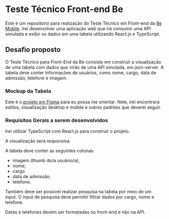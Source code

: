 # Teste Técnico Front-end Be

Este é um repositório para realização do Teste Técnico em Front-end da [Be Mobile](https://bemobile.tech/). Irei desenvolver uma aplicação web que irá consumir uma API simulada e exibir os dados em uma tabela utilizando React.js e TypeScript.

## Desafio proposto

O Teste Técnico para Front-End da Be consiste em construir a visualização de uma tabela com dados que virão de uma API simulada, em json-server. A tabela deve conter informações de usuários, como nome, cargo, data de admissão, telefone e imagem.

### Mockup da Tabela

Este é o [projeto em Figma](https://www.figma.com/file/yw6th52zE9bubewc6ayTg5/Teste-T%C3%A9cnico-Front-End-Be.?type=design&node-id=1%3A4&mode=dev&t=vVxs9eyKybrYmq4Z-1) para eu possa me orientar. Nele, irei encontrará estilos, visualização desktop e mobile e outros padrões que deverei seguir.

### Requisitos Gerais a serem desenvolvidos

Irei utilizar TypeScript com React.js para construir o projeto.

A visualização será responsiva.

A tabela deve conter as seguintes colunas:

- imagem (thumb do/a usuário/a);
- nome;
- cargo
- data de admissão;
- telefone.

Também deve ser possível realizar pesquisa na tabela por meio de um input. O input de pesquisa deve permitir filtrar dados por cargo, nome e telefone.

Datas e telefones devem ser formatadas no front-end e não na API.
